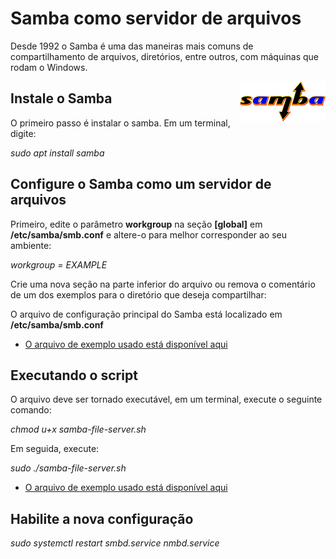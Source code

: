 # Samba como servidor de arquivos
Desde 1992 o Samba é uma das maneiras mais comuns de compartilhamento de arquivos, diretórios, entre outros, com máquinas que rodam o Windows.

<img align="right" src="SambaLogo.png">
 
 ## Instale o Samba
 O primeiro passo é instalar o samba. Em um terminal, digite:

*sudo apt install samba*

## Configure o Samba como um servidor de arquivos
Primeiro, edite o parâmetro **workgroup** na seção **[global]** em **/etc/samba/smb.conf** e altere-o para melhor corresponder ao seu ambiente:

*workgroup = EXAMPLE*

Crie uma nova seção na parte inferior do arquivo ou remova o comentário de um dos exemplos para o diretório que deseja compartilhar:

O arquivo de configuração principal do Samba está localizado em **/etc/samba/smb.conf**

* [O arquivo de exemplo usado está disponível aqui](https://github.com/rafaelmotadasilva/samba-file-server/blob/main/smb.conf)

## Executando o script

O arquivo deve ser tornado executável, em um terminal, execute o seguinte comando:

*chmod u+x samba-file-server.sh*

Em seguida, execute:

*sudo ./samba-file-server.sh*

* [O arquivo de exemplo usado está disponível aqui](https://github.com/rafaelmotadasilva/samba-file-server/blob/main/samba-file-server.sh)

## Habilite a nova configuração
*sudo systemctl restart smbd.service nmbd.service*